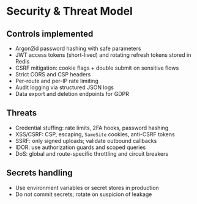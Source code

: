 # Security & Threat Model

## Controls implemented

- Argon2id password hashing with safe parameters
- JWT access tokens (short-lived) and rotating refresh tokens stored in Redis
- CSRF mitigation: cookie flags + double submit on sensitive flows
- Strict CORS and CSP headers
- Per-route and per-IP rate limiting
- Audit logging via structured JSON logs
- Data export and deletion endpoints for GDPR

## Threats

- Credential stuffing: rate limits, 2FA hooks, password hashing
- XSS/CSRF: CSP, escaping, `SameSite` cookies, anti-CSRF tokens
- SSRF: only signed uploads; validate outbound callbacks
- IDOR: use authorization guards and scoped queries
- DoS: global and route-specific throttling and circuit breakers

## Secrets handling

- Use environment variables or secret stores in production
- Do not commit secrets; rotate on suspicion of leakage